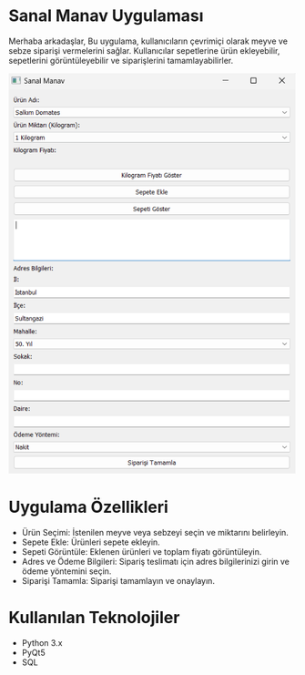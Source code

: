 <h1>Sanal Manav Uygulaması</h1>

<p>Merhaba arkadaşlar, Bu uygulama, kullanıcıların çevrimiçi olarak meyve ve sebze siparişi vermelerini sağlar. Kullanıcılar sepetlerine ürün ekleyebilir, sepetlerini görüntüleyebilir ve siparişlerini tamamlayabilirler.</p>

<img src="https://github.com/RedFoster548/Sanal-Manav-Sitemi/raw/master/Ekran%20g%C3%B6r%C3%BCnt%C3%BCs%C3%BC%202024-05-06%20120430.png" />

<h1>Uygulama Özellikleri</h1>

<ul>
  <li>Ürün Seçimi: İstenilen meyve veya sebzeyi seçin ve miktarını belirleyin.</li>
  <li>Sepete Ekle: Ürünleri sepete ekleyin.</li>
  <li>Sepeti Görüntüle: Eklenen ürünleri ve toplam fiyatı görüntüleyin.</li>
  <li>Adres ve Ödeme Bilgileri: Sipariş teslimatı için adres bilgilerinizi girin ve ödeme yöntemini seçin.</li>
  <li>Siparişi Tamamla: Siparişi tamamlayın ve onaylayın.</li>
</ul>

<h1>Kullanılan Teknolojiler</h1>

<ul>
  <li>Python 3.x</li>
  <li>PyQt5</li>
  <li>SQL</li>
</ul>
